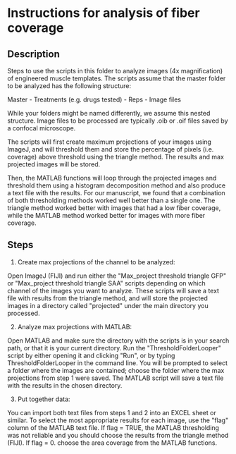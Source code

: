 # Instructions for analysis of fiber coverage

## Description

Steps to use the scripts in this folder to analyze images (4x magnification) of engineered muscle templates. The scripts assume that the master folder to be analyzed has the following structure:

Master -
  Treatments (e.g. drugs tested) -
    Reps -
      Image files

While your folders might be named differently, we assume this nested structure. Image files to be processed are typically .oib or .oif files saved by a confocal microscope.

The scripts will first create maximum projections of your images using ImageJ, and will threshold them and store the percentage of pixels (i.e. coverage) above threshold using the triangle method. The results and max projected images will be stored.

Then, the MATLAB functions will loop through the projected images and threshold them using a histogram decomposition method and also produce a text file with the results. For our manuscript, we found that a combination of both thresholding methods worked well better than a single one. The triangle method worked better with images that had a low fiber coverage, while the MATLAB method worked better for images with more fiber coverage.

## Steps

1. Create max projections of the channel to be analyzed:

  Open ImageJ (FIJI) and run either the "Max_project threshold triangle GFP" or "Max_project threshold triangle SAA" scripts depending on which channel of the images you want to analyze. These scripts will save a text file with results from the triangle method, and will store the projected images in a directory called "projected" under the main directory you processed.

2. Analyze max projections with MATLAB:

  Open MATLAB and make sure the directory with the scripts is in your search path, or that it is your current directory. Run the "ThresholdFolderLooper" script by either opening it and clicking "Run", or by typing ThresholdFolderLooper in the command line. You will be prompted to select a folder where the images are contained; choose the folder where the max projections from step 1 were saved. The MATLAB script will save a text file with the results in the chosen directory.

3. Put together data:

  You can import both text files from steps 1 and 2 into an EXCEL sheet or similar. To select the most appropriate results for each image, use the "flag" column of the MATLAB text file. If flag = TRUE, the MATLAB thresholding was not reliable and you should choose the results from the triangle method (FIJI). If flag = 0. choose the area coverage from the MATLAB functions.

